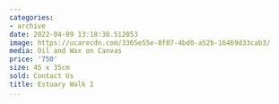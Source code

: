 ```yaml
---
categories:
- archive
date: 2022-04-09 13:18:38.512053
image: https://ucarecdn.com/3365e55e-8f07-4bd0-a52b-16469d33cab3/
media: Oil and Wax on Canvas
price: '750'
size: 45 x 35cm
sold: Contact Us
title: Estuary Walk I
...
```

